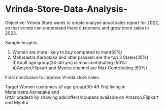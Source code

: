 # Vrinda-Store-Data-Analysis-

Objective: 
Vrinda Store wants to create analyse anual sales report for 2022, so that vrinda can understand there customers and grow more sales in 2023.

Sample Insights								
1) Women are more likely to buy compared to men(65%)								
2) Maharastra,Karnataka and uttar pradesh are the top 3 States(35%)								
3)Adult age group(30-40 yrs) is max contributing (50%)								
4)Amzon,Flipkart and Myntra channel are Max Contributing (80%)								
								
Final conclusion to improve  Vrinda store sales:								
								
Target  Women customers of age group(30-49 Yrs) living in Maharastra,Karnataka and								
Uttar pradesh by showing ads/offers/coupens available on Amazon,Flipkart and Myntra								

